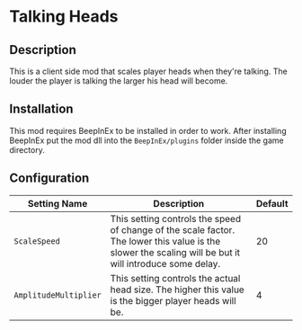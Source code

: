 # Talking Heads

## Description

This is a client side mod that scales player heads when they're talking. The louder the player is talking the larger his head will become.

## Installation

This mod requires BeepInEx to be installed in order to work. After installing BeepInEx put the mod dll into the `BeepInEx/plugins` folder inside the game directory.

## Configuration

| Setting Name | Description | Default |
| ------------ | ----------- | ------------- |
| `ScaleSpeed` | This setting controls the speed of change of the scale factor. The lower this value is the slower the scaling will be but it will introduce some delay. | 20 |
| `AmplitudeMultiplier` | This setting controls the actual head size. The higher this value is the bigger player heads will be. | 4 |